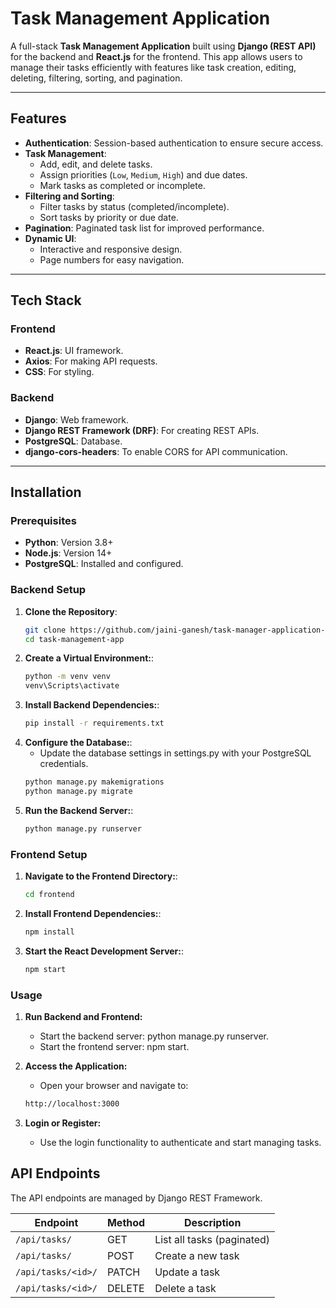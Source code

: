 # Task Management Application

A full-stack **Task Management Application** built using **Django (REST API)** for the backend and **React.js** for the frontend. This app allows users to manage their tasks efficiently with features like task creation, editing, deleting, filtering, sorting, and pagination.

---

## Features

- **Authentication**: Session-based authentication to ensure secure access.
- **Task Management**:
  - Add, edit, and delete tasks.
  - Assign priorities (`Low`, `Medium`, `High`) and due dates.
  - Mark tasks as completed or incomplete.
- **Filtering and Sorting**:
  - Filter tasks by status (completed/incomplete).
  - Sort tasks by priority or due date.
- **Pagination**: Paginated task list for improved performance.
- **Dynamic UI**:
  - Interactive and responsive design.
  - Page numbers for easy navigation.

---

## Tech Stack

### Frontend
- **React.js**: UI framework.
- **Axios**: For making API requests.
- **CSS**: For styling.

### Backend
- **Django**: Web framework.
- **Django REST Framework (DRF)**: For creating REST APIs.
- **PostgreSQL**: Database.
- **django-cors-headers**: To enable CORS for API communication.

---

## Installation

### Prerequisites
- **Python**: Version 3.8+
- **Node.js**: Version 14+
- **PostgreSQL**: Installed and configured.

### Backend Setup

1. **Clone the Repository**:
   ```bash
   git clone https://github.com/jaini-ganesh/task-manager-application-fullstack
   cd task-management-app

2. **Create a Virtual Environment:**:
   ```bash
   python -m venv venv
   venv\Scripts\activate

3. **Install Backend Dependencies:**:
   ```bash
   pip install -r requirements.txt

4. **Configure the Database:**:
    - Update the database settings in settings.py with your PostgreSQL credentials.
    ```bash
    python manage.py makemigrations
    python manage.py migrate

5. **Run the Backend Server:**:
   ```bash
   python manage.py runserver

### Frontend Setup

1. **Navigate to the Frontend Directory:**:
   ```bash
   cd frontend

2. **Install Frontend Dependencies:**:
   ```bash
   npm install

3. **Start the React Development Server:**:
   ```bash
   npm start

### Usage

1. **Run Backend and Frontend:**
    - Start the backend server: python manage.py runserver.
    - Start the frontend server: npm start.

2. **Access the Application:**
    - Open your browser and navigate to:
    ```bash
    http://localhost:3000

3. **Login or Register:**
    - Use the login functionality to authenticate and start managing tasks.

## API Endpoints

The API endpoints are managed by Django REST Framework.

| Endpoint                  | Method | Description               |
|---------------------------|--------|---------------------------|
| `/api/tasks/`             | GET    | List all tasks (paginated)|
| `/api/tasks/`             | POST   | Create a new task         |
| `/api/tasks/<id>/`        | PATCH  | Update a task             |
| `/api/tasks/<id>/`        | DELETE | Delete a task             |












   
